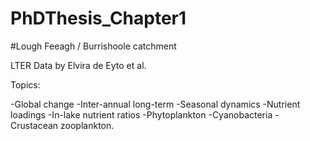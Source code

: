 # PhDThesis_Chapter1

#Lough Feeagh / Burrishoole catchment

LTER Data by Elvira de Eyto et al.

Topics:

-Global change -Inter-annual long-term -Seasonal dynamics -Nutrient loadings -In-lake nutrient ratios -Phytoplankton -Cyanobacteria -Crustacean zooplankton.
